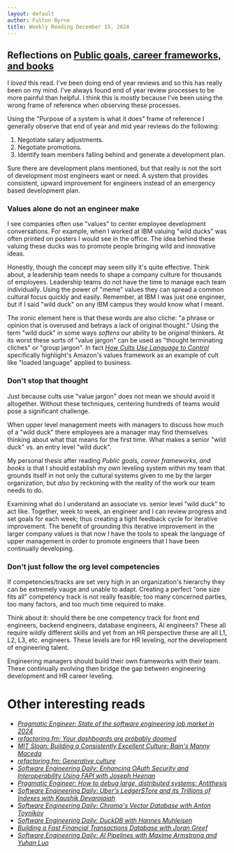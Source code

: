 ```yaml
---
layout: default
author: Fulton Byrne
title: Weekly Reading December 15, 2024
---
```


## Reflections on [Public goals, career frameworks, and books](https://refactoring.fm/p/public-goals-career-frameworks-and)

I _loved_ this read. I've been doing end of year reviews and so this has really been on my mind. I've always found
end of year review processes to be more painful than helpful. I think this is mostly because I've been using the wrong
frame of reference when observing these processes.


Using the "Purpose of a system is what it does" frame of reference I generally observe that end of year and mid year reviews
do the following:

1. Negotiate salary adjustments.
2. Negotiate promotions.
3. Identify team members falling behind and generate a development plan.

Sure there are development plans mentioned, but that really is not the sort of development most engineers want or need.
A system that provides consistent, upward improvement for engineers instead of an emergency based development plan.

### Values alone do not an engineer make

I see companies often use "values" to center employee development conversations. For example, when I worked at IBM valuing
"wild ducks" was often printed on posters I would see in the office. The idea behind these valuing these ducks was to 
promote people bringing wild and innovative ideas.

Honestly, though the concept may seem silly it's quite effective. Think about, a leadership team needs to shape a company
culture for thousands of employees. Leadership teams do not have the time to manage each team individually. Using the power
of "meme" values they can spread a common cultural focus quickly and easily. Remember, at IBM I was just one engineer, but 
if I said "wild duck" on any IBM campus they would know what I meant.

The ironic element here is that these words are also cliche: "a phrase or opinion that is overused and betrays a lack of original thought."
Using the term "wild duck" in some ways _softens_ our ability to be _original_ thinkers. At its worst these sorts of "value jargon"
can be used as "thought terminating cliches" or "group jargon".
In fact [_How Cults Use Language to Control_](https://youtu.be/3ZGTT_Vy_Bw?si=0n5QLMxZ_iODfZzN) specifically highlight's Amazon's
values framework as an example of cult like "loaded language" applied to business.

### Don't stop that thought

Just because cults use "value jargon" does not mean we should avoid it altogether. Without these techniques, centering
hundreds of teams would pose a significant challenge.

When upper level management meets with managers to discuss how much of a "wild duck" there employees are a manager may
find themselves thinking about what that means for the first time. What makes a senior "wild duck" vs. an entry level "wild duck".

My personal thesis after reading _Public goals, career frameworks, and books_ is that I should establish my _own_ leveling
system within my team that grounds itself in not only the cultural systems given to me by the larger organization, but _also_
by reckoning with the reality of the work our team needs to do.

Examining what do I understand an associate vs. senior level "wild duck" to act like. Together, week to week, an engineer and I
can review progress and set goals for each week; thus creating a tight feedback cycle for iterative improvement. The benefit
of grounding this iterative improvement in the larger company values is that now I have the tools to speak the language of 
upper management in order to promote engineers that I have been continually developing.

### Don't just follow the org level competencies

If competencies/tracks are set very high in an organization's hierarchy they can be extremely vauge and unable to adapt.
Creating a perfect "one size fits all" competency track is not really feasible; too many concerned parties, too many factors,
and too much time required to make.

Think about it: should there be one competency track for front end engineers, backend engineers, database engineers, AI engineers?
These all require wildly different skills and yet from an HR perspective these are all L1, L2, L3, etc. engineers. These levels are
for HR leveling, _not_ the development of engineering talent.

Engineering managers should build their own frameworks with their team. These continually evolving then bridge the gap between
engineering development and HR career leveling.


# Other interesting reads

* [_Pragmatic Engineer: State of the software engineering job market in 2024_](https://newsletter.pragmaticengineer.com/p/state-of-eng-market-2024)
* [_refactoring.fm: Your dashboards are probably doomed_](https://refactoring.fm/p/your-dashboards-are-probably-doomed)
* [_MIT Sloan: Building a Consistently Excellent Culture: Bain's Manny Maceda_](https://sloanreview.mit.edu/article/building-a-consistently-excellent-culture-bains-manny-maceda/)
* [_refactoring.fm: Generative culture_](https://refactoring.fm/p/generative-culture)
* [_Software Engineering Daily: Enhancing OAuth Security and Interoperability Using FAPI with Joseph Heenan_](https://softwareengineeringdaily.com/2024/11/14/enhancing-oauth-security-using-fapi-with-joseph-heenan/?utm_source=rss&utm_medium=rss&utm_campaign=enhancing-oauth-security-using-fapi-with-joseph-heenan)
* [_Pragmatic Engineer: How to debug large, distributed systems: Antithesis_](https://newsletter.pragmaticengineer.com/p/antithesis)
* [_Software Engineering Daily: Uber's LedgerSTore and its Trillions of Indexes with Kaushik Devarajaiah_](https://softwareengineeringdaily.com/2024/07/30/uber/?utm_source=rss&utm_medium=rss&utm_campaign=uber)
* [_Software Engineering Daily: Chroma's Vector Database with Anton Toynikov_](https://softwareengineeringdaily.com/2024/08/06/chromas-vector-database-with-anton-troynikov/?utm_source=rss&utm_medium=rss&utm_campaign=chromas-vector-database-with-anton-troynikov)
* [_Software Engineering Daily: DuckDB with Hannes Muhleisen_](https://softwareengineeringdaily.com/2024/08/08/duckdb-with-hannes-muhleisen/?utm_source=rss&utm_medium=rss&utm_campaign=duckdb-with-hannes-muhleisen)
* [_Building a Fast Financial Transactions Database with Joran Greef_](https://softwareengineeringdaily.com/2024/09/12/building-a-fast-financial-transactions-database/?utm_source=rss&utm_medium=rss&utm_campaign=building-a-fast-financial-transactions-database)
* [_Software Engineering Daily: AI Pipelines with Maxime Armstrong and Yuhan Luo_](https://softwareengineeringdaily.com/2024/09/24/ai-pipelines-with-maxime-armstrong-and-yuhan-luo/?utm_source=rss&utm_medium=rss&utm_campaign=ai-pipelines-with-maxime-armstrong-and-yuhan-luo)
